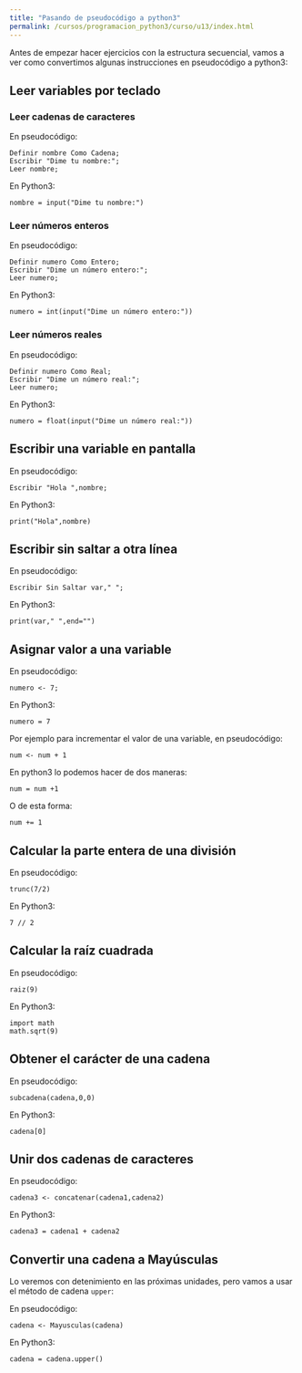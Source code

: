 ```yaml
---
title: "Pasando de pseudocódigo a python3"
permalink: /cursos/programacion_python3/curso/u13/index.html
---
```


Antes de empezar hacer ejercicios con la estructura secuencial, vamos a ver como convertimos algunas instrucciones en pseudocódigo a python3:

## Leer variables por teclado

### Leer cadenas de caracteres

En pseudocódigo:

    Definir nombre Como Cadena;
	Escribir "Dime tu nombre:";
    Leer nombre;

En Python3:

    nombre = input("Dime tu nombre:")

### Leer números enteros

En pseudocódigo:

    Definir numero Como Entero;
	Escribir "Dime un número entero:";
    Leer numero;

En Python3:

    numero = int(input("Dime un número entero:"))

### Leer números reales

En pseudocódigo:

    Definir numero Como Real;
	Escribir "Dime un número real:";
    Leer numero;

En Python3:

    numero = float(input("Dime un número real:"))

## Escribir una variable en pantalla

En pseudocódigo:

    Escribir "Hola ",nombre;

En Python3:

    print("Hola",nombre)

## Escribir sin saltar a otra línea

En pseudocódigo:

    Escribir Sin Saltar var," ";

En Python3:

    print(var," ",end="")


## Asignar valor a una variable

En pseudocódigo:

    numero <- 7;

En Python3:

    numero = 7

Por ejemplo para incrementar el valor de una variable, en pseudocódigo:

    num <- num + 1

En python3 lo podemos hacer de dos maneras:

    num = num +1

O de esta forma:

    num += 1

## Calcular la parte entera de una división

En pseudocódigo:

    trunc(7/2)

En Python3:

    7 // 2

## Calcular la raíz cuadrada

En pseudocódigo:

    raiz(9)

En Python3:

    import math
    math.sqrt(9)

## Obtener el carácter de una cadena

En pseudocódigo:

    subcadena(cadena,0,0)

En Python3:

    cadena[0]

## Unir dos cadenas de caracteres

En pseudocódigo:

    cadena3 <- concatenar(cadena1,cadena2)

En Python3:

    cadena3 = cadena1 + cadena2

## Convertir una cadena a Mayúsculas

Lo veremos con detenimiento en las próximas unidades, pero vamos a usar el método de cadena `upper`:

En pseudocódigo:

    cadena <- Mayusculas(cadena)

En Python3:

    cadena = cadena.upper()



